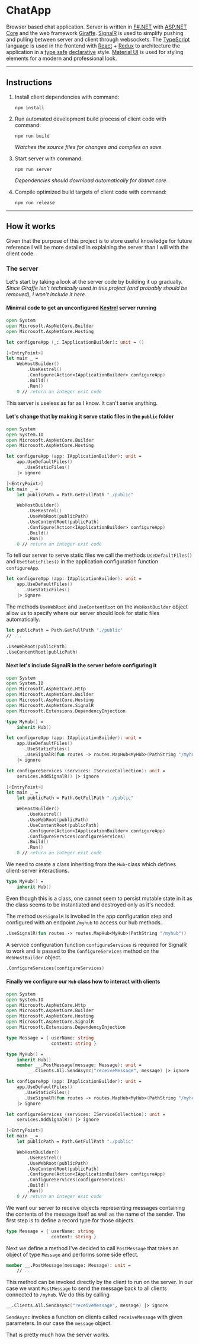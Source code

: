 # ChatApp
Browser based chat application. Server is written in
[F#.NET](https://fsharp.org/)
with
[ASP.NET Core](https://docs.microsoft.com/en-us/aspnet/?view=aspnetcore-2.2#pivot=core)
and the web framework
[Giraffe](https://github.com/giraffe-fsharp/Giraffe).
[SignalR](https://www.asp.net/signalr)
is used to simplify pushing and pulling between server and client through websockets.
The
[TypeScript](https://www.typescriptlang.org/)
language is used in the frontend with
[React](https://reactjs.org/)
+
[Redux](https://redux.js.org/)
to architecture the application in a
[type safe](https://en.wikipedia.org/wiki/Type_safety)
[declarative](https://en.wikipedia.org/wiki/Declarative_programming)
style.
[Material UI](https://material-ui.com/) is used for styling elements for a modern and professional look.

---
## Instructions
1. Install client dependencies with command:
    ```
    npm install
    ```
1. Run automated development build process of client code with command:
    ```
    npm run build
    ```
    *Watches the source files for changes and compiles on save.*

1. Start server with command:
    ```
    npm run server
    ```
    *Dependencies should download automatically for dotnet core.*

1. Compile optimized build targets of client code with command:
    ```
    npm run release
    ```

---
## How it works
Given that the purpose of this project is to store useful knowledge for future reference I will be more detailed in explaining the server than I will with the client code.
### The server
Let's start by taking a look at the server code by building it up gradually. *Since Giraffe isn't technically used in this project (and probably should be removed), I won't include it here.*
#### Minimal code to get an unconfigured [Kestrel](https://docs.microsoft.com/en-us/aspnet/core/fundamentals/servers/kestrel?view=aspnetcore-2.2) server running
```fsharp
open System
open Microsoft.AspNetCore.Builder
open Microsoft.AspNetCore.Hosting

let configureApp (_: IApplicationBuilder): unit = ()

[<EntryPoint>]
let main _ =
    WebHostBuilder()
        .UseKestrel()
        .Configure(Action<IApplicationBuilder> configureApp)
        .Build()
        .Run()
    0 // return an integer exit code

```
This server is useless as far as I know. It can't serve anything.
#### Let's change that by making it serve static files in the `public` folder
```fsharp
open System
open System.IO
open Microsoft.AspNetCore.Builder
open Microsoft.AspNetCore.Hosting

let configureApp (app: IApplicationBuilder): unit =
    app.UseDefaultFiles()
       .UseStaticFiles()
    |> ignore

[<EntryPoint>]
let main _ =
    let publicPath = Path.GetFullPath "./public"

    WebHostBuilder()
        .UseKestrel()
        .UseWebRoot(publicPath)
        .UseContentRoot(publicPath)
        .Configure(Action<IApplicationBuilder> configureApp)
        .Build()
        .Run()
    0 // return an integer exit code
```
To tell our server to serve static files we call the methods `UseDefaultFiles()` and `UseStaticFiles()` in the application configuration function `configureApp`.
```fsharp
let configureApp (app: IApplicationBuilder): unit =
    app.UseDefaultFiles()
       .UseStaticFiles()
    |> ignore
```
The methods `UseWebRoot` and `UseContentRoot` on the `WebHostBuilder` object allow us to specify where our server should look for static files automatically.
```fsharp
let publicPath = Path.GetFullPath "./public"
// ...

.UseWebRoot(publicPath)
.UseContentRoot(publicPath)
```
#### Next let's include SignalR in the server before configuring it
```fsharp
open System
open System.IO
open Microsoft.AspNetCore.Http
open Microsoft.AspNetCore.Builder
open Microsoft.AspNetCore.Hosting
open Microsoft.AspNetCore.SignalR
open Microsoft.Extensions.DependencyInjection

type MyHub() =
    inherit Hub()

let configureApp (app: IApplicationBuilder): unit =
    app.UseDefaultFiles()
       .UseStaticFiles()
       .UseSignalR(fun routes -> routes.MapHub<MyHub>(PathString "/myhub"))
    |> ignore

let configureServices (services: IServiceCollection): unit =
    services.AddSignalR() |> ignore

[<EntryPoint>]
let main _ =
    let publicPath = Path.GetFullPath "./public"

    WebHostBuilder()
        .UseKestrel()
        .UseWebRoot(publicPath)
        .UseContentRoot(publicPath)
        .Configure(Action<IApplicationBuilder> configureApp)
        .ConfigureServices(configureServices)
        .Build()
        .Run()
    0 // return an integer exit code
```
We need to create a class inheriting from the `Hub`-class which defines client-server interactions.
```fsharp
type MyHub() =
    inherit Hub()
```
Even though this is a class, one cannot seem to persist mutable state in it as the class seems to be instantiated and destroyed only as it's needed.

The method `UseSignalR` is invoked in the app configuration step and configured with an endpoint `/myhub` to access our hub methods.
```fsharp
.UseSignalR(fun routes -> routes.MapHub<MyHub>(PathString "/myhub"))
```
A service configuration function `configureServices` is required for SignalR to work and is passed to the `ConfigureServices` method on the `WebHostBuilder` object.
```fsharp
.ConfigureServices(configureServices)
```
#### Finally we configure our `Hub` class how to interact with clients
```fsharp
open System
open System.IO
open Microsoft.AspNetCore.Http
open Microsoft.AspNetCore.Builder
open Microsoft.AspNetCore.Hosting
open Microsoft.AspNetCore.SignalR
open Microsoft.Extensions.DependencyInjection

type Message = { userName: string
                 content: string }

type MyHub() =
    inherit Hub()
    member __.PostMessage(message: Message): unit =
        __.Clients.All.SendAsync("receiveMessage", message) |> ignore

let configureApp (app: IApplicationBuilder): unit =
    app.UseDefaultFiles()
       .UseStaticFiles()
       .UseSignalR(fun routes -> routes.MapHub<MyHub>(PathString "/myhub"))
    |> ignore

let configureServices (services: IServiceCollection): unit =
    services.AddSignalR() |> ignore

[<EntryPoint>]
let main _ =
    let publicPath = Path.GetFullPath "./public"

    WebHostBuilder()
        .UseKestrel()
        .UseWebRoot(publicPath)
        .UseContentRoot(publicPath)
        .Configure(Action<IApplicationBuilder> configureApp)
        .ConfigureServices(configureServices)
        .Build()
        .Run()
    0 // return an integer exit code
```
We want our server to receive objects representing messages containing the contents of the message itself as well as the name of the sender. The first step is to define a record type for those objects.
```fsharp
type Message = { userName: string
                 content: string }
```
Next we define a method I've decided to call `PostMessage` that takes an object of type `Message` and performs some side effect.
```fsharp
member __.PostMessage(message: Message): unit =
    // ...
```
This method can be invoked directly by the client to run on the server. In our case we want `PostMessage` to send the message back to all clients connected to `/myhub`. We do this by calling
```fsharp
__.Clients.All.SendAsync("receiveMessage", message) |> ignore
```
`SendAsync` invokes a function on clients called `receiveMessage` with given parameters. In our case the `message` object.

That is pretty much how the server works.
